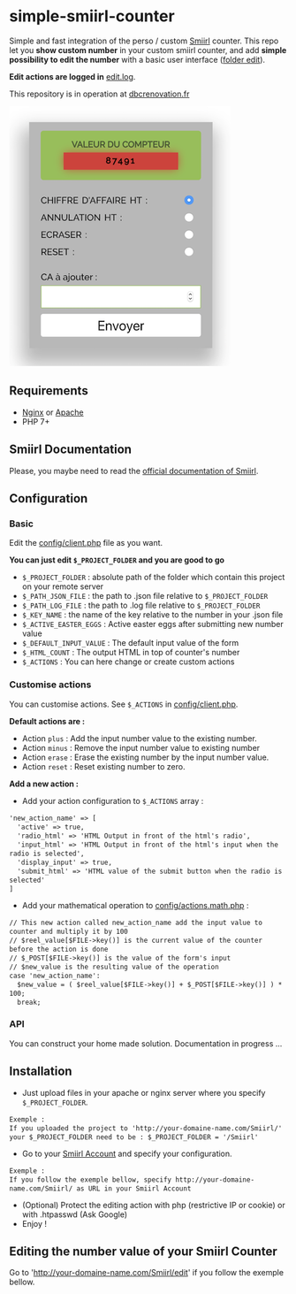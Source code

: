 # simple-smiirl-counter
Simple and fast integration of the perso / custom [Smiirl](http://www.smiirl.com/fr/) counter.
This repo let you **show custom number** in your custom smiirl counter, and add **simple possibility to edit the number** with a basic user interface ([folder edit](edit/)).

**Edit actions are logged in** [edit.log](log/edit.log).

This repository is in operation at [dbcrenovation.fr](//dbcrenovation.fr/smiirl/)

![Screenshot edit smiirl counter interface](screenshot.png)

## Requirements
- [Nginx](https://nginx.org/en/) or [Apache](https://httpd.apache.org/)
- PHP 7+

## Smiirl Documentation
Please, you maybe need to read the [official documentation of Smiirl](http://static.smiirl.com/wp-content/uploads/2017/05/guide-custom-sup.pdf).

## Configuration
### Basic
Edit the [config/client.php](config/client.php) file as you want.

**You can just edit `$_PROJECT_FOLDER` and you are good to go**

- `$_PROJECT_FOLDER` : absolute path of the folder which contain this project on your remote server
- `$_PATH_JSON_FILE` : the path to .json file relative to `$_PROJECT_FOLDER`
- `$_PATH_LOG_FILE` : the path to .log file relative to `$_PROJECT_FOLDER`
- `$_KEY_NAME` : the name of the key relative to the number in your .json file
- `$_ACTIVE_EASTER_EGGS` : Active easter eggs after submitting new number value
- `$_DEFAULT_INPUT_VALUE` : The default input value of the form
- `$_HTML_COUNT` : The output HTML in top of counter's number
- `$_ACTIONS` : You can here change or create custom actions

### Customise actions
You can customise actions. See `$_ACTIONS` in [config/client.php](config/client.php).

**Default actions are :**
- Action `plus` : Add the input number value to the existing number.
- Action `minus` : Remove the input number value to existing number
- Action `erase` : Erase the existing number by the input number value.
- Action `reset` : Reset existing number to zero.

**Add a new action :**
- Add your action configuration to `$_ACTIONS` array :
```
'new_action_name' => [
  'active' => true,
  'radio_html' => 'HTML Output in front of the html's radio',
  'input_html' => 'HTML Output in front of the html's input when the radio is selected',
  'display_input' => true,
  'submit_html' => 'HTML value of the submit button when the radio is selected'
]
```
- Add your mathematical operation to [config/actions.math.php](config/actions.math.php) :
```
// This new action called new_action_name add the input value to counter and multiply it by 100
// $reel_value[$FILE->key()] is the current value of the counter before the action is done
// $_POST[$FILE->key()] is the value of the form's input
// $new_value is the resulting value of the operation
case 'new_action_name':
  $new_value = ( $reel_value[$FILE->key()] + $_POST[$FILE->key()] ) * 100;
  break;
```

### API
You can construct your home made solution. Documentation in progress ...

## Installation
- Just upload files in your apache or nginx server where you specify `$_PROJECT_FOLDER`.
```
Exemple :
If you uploaded the project to 'http://your-domaine-name.com/Smiirl/'
your $_PROJECT_FOLDER need to be : $_PROJECT_FOLDER = '/Smiirl'
```

- Go to your [Smiirl Account](https://my.smiirl.com/login) and specify your configuration.
```
Exemple :
If you follow the exemple bellow, specify http://your-domaine-name.com/Smiirl/ as URL in your Smiirl Account
```

- (Optional) Protect the editing action with php (restrictive IP or cookie) or with .htpasswd (Ask Google)
- Enjoy !

## Editing the number value of your Smiirl Counter
Go to 'http://your-domaine-name.com/Smiirl/edit' if you follow the exemple bellow.
